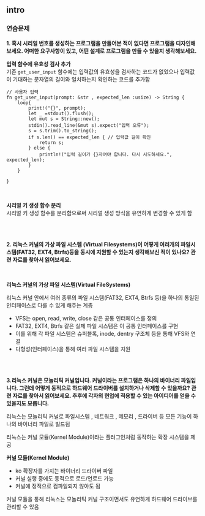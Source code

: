 ## intro

### 연습문제

**1. 혹시 시리얼 번호를 생성하는 프로그램을 만들어본 적이 없다면 프로그램을 디자인해보세요. 어떠한 요구사항이 있고, 어떤 설계로 프로그램을 만들 수 있을지 생각해보세요.**

**입력 함수에 유효성 검사 추가** <br/>
기존 `get_user_input` 함수에는 입력값의 유효성을 검사하는 코드가 없었으나 입력값이 기대하는 문자열의 길이와 일치하는지 확인하는 코드를 추가함
```
// 사용자 입력
fn get_user_input(prompt: &str , expected_len :usize) -> String {
    loop{
        print!("{}", prompt);
        let _ =stdout().flush();
        let mut s = String::new();
        stdin().read_line(&mut s).expect("입력 오류");
        s = s.trim().to_string();
        if s.len() == expected_len { // 입력값 길이 확인
            return s;
        } else {
            println!("입력 길이가 {}자여야 합니다. 다시 시도하세요.", expected_len);
        }
    }

}
```
<br /> 


**시리얼 키 생성 함수 분리** <br/>
시리얼 키 생성 함수를 분리함으로써 시리얼 생성 방식을 유연하게 변경할 수 있게 함


<br /> 
<br /> 

**2. 리눅스 커널의 가상 파일 시스템 (Virtual Filesystems)이 어떻게 여러개의 파일시스템(FAT32, EXT4, Btrfs)등을 동시에 지원할 수 있는지 생각해보신 적이 있나요? 관련 자료를 찾아서 읽어보세요.**

<br/>

**리눅스 커널의 가상 파일 시스템(Virtual FileSystems)**

리눅스 커널 안에서 여러 종류의 파일 시스템(FAT32, EXT4, Btrfs 등)을 하나의 통일된 인터페이스로 다룰 수 있게 해주는 계층

- VFS는 open, read, write, close 같은 공통 인터페이스를 정의
- FAT32, EXT4, Btrfs 같은 실제 파일 시스템은 이 공통 인터페이스를 구현
- 이를 위해 각 파일 시스템은 슈퍼블록, inode, dentry 구조체 등을 통해 VFS와 연결
- 다형성(인터페이스)을 통해 여러 파일 시스템을 지원

<br />
<br /> 

**3.리눅스 커널은 모놀리틱 커널입니다. 커널이라는 프로그램은 하나의 바이너리 파일입니다. 그런데 어떻게 동적으로 하드웨어 드라이버를 설치하거나 삭제할 수 있을까요? 관련 자료를 찾아서 읽어보세요. 추후에 각자의 현업에 적용할 수 있는 아이디어를 얻을 수 있을지도 모릅니다.**


리눅스는 모놀리틱 커널로 파일시스템 , 네트워크 , 메모리 , 드라이버 등 모든 기능이 하나의 바이너리 파일로 빌드됨

리눅스는 커널 모듈(Kernel Module)이라는 플러그인처럼 동작하는 확장 시스템을 제공 

**커널 모듈(Kernel Module)**
- ko 확장자를 가지는 바이너리 드라이버 파일
- 커널 실행 중에도 동적으로 로드/언로드 가능
- 커널에 정적으로 컴파일되지 않아도 됨

커널 모듈을 통해 리눅스는 모놀리틱 커널 구조이면서도 유연하게 하드웨어 드라이브를 관리할 수 있음

